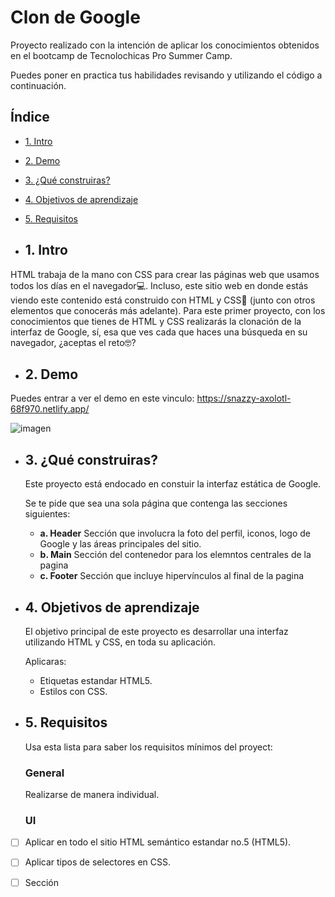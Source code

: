 # Clon de Google
Proyecto realizado con la intención de aplicar los conocimientos obtenidos en el bootcamp de Tecnolochicas Pro Summer Camp.

Puedes poner en practica tus habilidades revisando y utilizando el código a continuación.

## Índice

* [1. Intro](https://github.com/ibarralupitav/clon-de-google#1-intro)
* [2. Demo](https://github.com/ibarralupitav/clon-de-google#2-demo)
* [3. ¿Qué construiras?](https://github.com/ibarralupitav/clon-de-google#3-qu%C3%A9-construiras)
* [4. Objetivos de aprendizaje](https://github.com/ibarralupitav/clon-de-google#4-objetivos-de-aprendizaje)
* [5. Requisitos](https://github.com/ibarralupitav/clon-de-google#5-requisitos)

* ## 1. Intro

HTML trabaja de la mano con CSS para crear las páginas web que usamos todos los días en el navegador💻. Incluso, este sitio web en donde estás viendo este contenido está construido con HTML y CSS🤯 (junto con otros elementos que conocerás más adelante). Para este primer proyecto, con los conocimientos que tienes de HTML y CSS realizarás la clonación de la interfaz de Google, sí, esa que ves cada que haces una búsqueda en su navegador, ¿aceptas el reto🤓?

* ## 2. Demo
Puedes entrar a ver el demo en este vinculo: https://snazzy-axolotl-68f970.netlify.app/

![imagen]("Demo.png")

* ## 3. ¿Qué construiras?

  Este proyecto está endocado en constuir la interfaz estática de Google.

  Se te pide que sea una sola página que contenga las secciones siguientes:
   * **a. Header**
      Sección que involucra la foto del perfil, iconos, logo de Google y las áreas principales del sitio.
  * **b. Main**
    Sección del contenedor para los elemntos centrales de la pagina
  * **c. Footer**
    Sección que incluye hipervínculos al final de la pagina

    
* ## 4. Objetivos de aprendizaje

  El objetivo principal de este proyecto es desarrollar una interfaz utilizando HTML y CSS, en toda su aplicación.

  Aplicaras:

   * Etiquetas estandar HTML5.
   * Estilos con CSS.

* ## 5. Requisitos

  Usa esta lista para saber los requisitos mínimos del proyect:
   ### General
    Realizarse de manera individual.

  ### UI

- [ ] Aplicar en todo el sitio HTML semántico estandar no.5 (HTML5).
- [ ]  Aplicar tipos de selectores en CSS.
- [ ]   Sección
      

